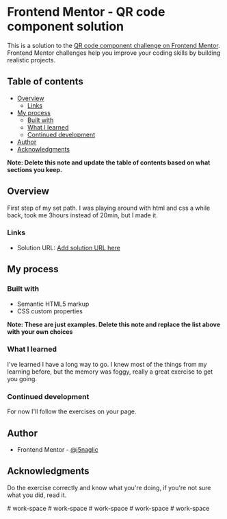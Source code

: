 # Frontend Mentor - QR code component solution

This is a solution to the [QR code component challenge on Frontend Mentor](https://www.frontendmentor.io/challenges/qr-code-component-iux_sIO_H). Frontend Mentor challenges help you improve your coding skills by building realistic projects. 

## Table of contents

- [Overview](#overview)
  - [Links](#links)
- [My process](#my-process)
  - [Built with](#built-with)
  - [What I learned](#what-i-learned)
  - [Continued development](#continued-development)
- [Author](#author)
- [Acknowledgments](#acknowledgments)

**Note: Delete this note and update the table of contents based on what sections you keep.**

## Overview

First step of my set path. I was playing around with html and css a while back, took me 3hours instead of 20min, but I made it.

### Links

- Solution URL: [Add solution URL here](https://your-solution-url.com)


## My process

### Built with

- Semantic HTML5 markup
- CSS custom properties


**Note: These are just examples. Delete this note and replace the list above with your own choices**

### What I learned

I've learned I have a long way to go. I knew most of the things from my learning before, but the memory was foggy, really a great exercise to get you going.


### Continued development

For now I'll follow the exercises on your page.


## Author

- Frontend Mentor - [@j5naglic](https://www.frontendmentor.io/profile/j5naglic)



## Acknowledgments

Do the exercise correctly and know what you're doing, if you're not sure what you did, read it.


#   w o r k - s p a c e  
 #   w o r k - s p a c e  
 #   w o r k - s p a c e  
 #   w o r k - s p a c e  
 #   w o r k - s p a c e  
 
